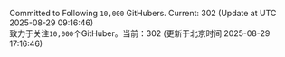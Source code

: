 Committed to Following `10,000` GitHubers. Current: <!-- FOLLOWING_COUNT -->302<!-- FOLLOWING_COUNT --> (Update at UTC <!-- LAST_UPDATED -->2025-08-29 09:16:46<!-- LAST_UPDATED -->)<br>
致力于关注`10,000`个GitHuber。当前：<!-- FOLLOWING_COUNT -->302<!-- FOLLOWING_COUNT --> (更新于北京时间 <!-- LAST_UPDATED_CST -->2025-08-29 17:16:46<!-- LAST_UPDATED_CST -->)
